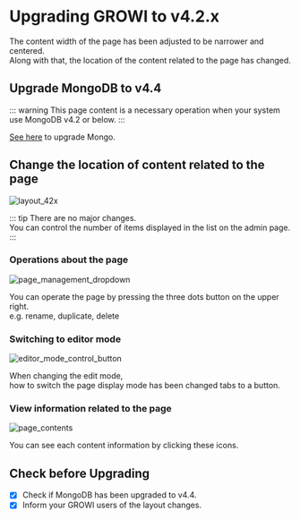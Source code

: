 # Upgrading GROWI to v4.2.x

The content width of the page has been adjusted to be narrower and centered.  
Along with that, the location of the content related to the page has changed.

## Upgrade MongoDB to v4.4

::: warning
This page content is a necessary operation when your system use MongoDB v4.2 or below.
:::

[See here](/en/admin-guide/admin-cookbook/upgrade-mongodb.html) to upgrade Mongo.

## Change the location of content related to the page

<img :src="$withBase('/assets/images/layout_42x.png')" alt="layout_42x">

::: tip
There are no major changes.  
You can control the number of items displayed in the list on the admin page.
:::

### Operations about the page

<img :src="$withBase('/assets/images/page_management_dropdown.png')" alt="page_management_dropdown">

You can operate the page by pressing the three dots button on the upper right.  
e.g. rename, duplicate, delete

### Switching to editor mode

<img :src="$withBase('/assets/images/editor_mode_control_button.png')" alt="editor_mode_control_button">

When changing the edit mode,  
how to switch the page display mode has been changed tabs to a button.

### View information related to the page

<img :src="$withBase('/assets/images/page_contents.png')" alt="page_contents">

You can see each content information by clicking these icons.

## Check before Upgrading

- [x] Check if MongoDB has been upgraded to v4.4.
- [x] Inform your GROWI users of the layout changes.
